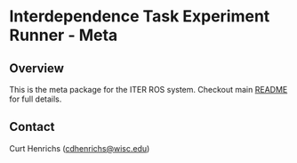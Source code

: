 # Interdependence Task Experiment Runner - Meta

##  Overview
This is the meta package for the ITER ROS system. Checkout main [README](../README.md) for full details.

## Contact
Curt Henrichs (cdhenrichs@wisc.edu)
